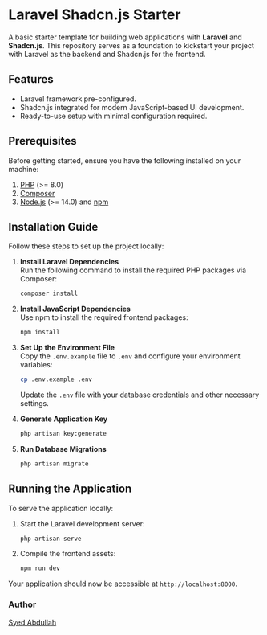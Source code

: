 # Laravel Shadcn.js Starter

A basic starter template for building web applications with **Laravel** and **Shadcn.js**. This repository serves as a foundation to kickstart your project with Laravel as the backend and Shadcn.js for the frontend.

## Features

- Laravel framework pre-configured.
- Shadcn.js integrated for modern JavaScript-based UI development.
- Ready-to-use setup with minimal configuration required.


## Prerequisites

Before getting started, ensure you have the following installed on your machine:

1. [PHP](https://www.php.net/manual/en/install.php) (>= 8.0)
2. [Composer](https://getcomposer.org/)
3. [Node.js](https://nodejs.org/) (>= 14.0) and [npm](https://www.npmjs.com/)


## Installation Guide

Follow these steps to set up the project locally:

1. **Install Laravel Dependencies**  
   Run the following command to install the required PHP packages via Composer:
   ```bash
   composer install
   ```

2. **Install JavaScript Dependencies**  
   Use npm to install the required frontend packages:
   ```bash
   npm install
   ```

3. **Set Up the Environment File**  
   Copy the `.env.example` file to `.env` and configure your environment variables:
   ```bash
   cp .env.example .env
   ```
   Update the `.env` file with your database credentials and other necessary settings.

4. **Generate Application Key**  
   ```bash
   php artisan key:generate
   ```

5. **Run Database Migrations**
   ```bash
   php artisan migrate
   ```


## Running the Application

To serve the application locally:

1. Start the Laravel development server:
   ```bash
   php artisan serve
   ```
2. Compile the frontend assets:
   ```bash
   npm run dev
   ```

Your application should now be accessible at `http://localhost:8000`.


### Author

[Syed Abdullah](https://github.com/imsyedabdullah/)